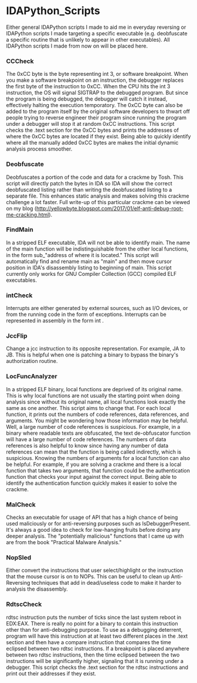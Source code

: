 # IDAPython_Scripts
Either general IDAPython scripts I made to aid me in everyday reversing or IDAPython scripts I made targeting a specific executable (e.g. deobfuscate a specific routine that is unlikely to appear in other executables). All IDAPython scripts I made from now on will be placed here. 

### CCCheck ###
The 0xCC byte is the byte representing int 3, or software breakpoint. When you make a software breakpoint on an instruction, the debugger replaces the first byte of the instruction to 0xCC. When the CPU hits the int 3 instruction, the OS will signal SIGTRAP to the debugged program. But since the program is being debugged, the debugger will catch it instead, effectively halting the execution temporatory. The 0xCC byte can also be added to the program itself by the original software developers to thwart off people trying to reverse engineer their program since running the program under a debugger will stop it at random 0xCC instructions. This script checks the .text section for the 0xCC bytes and prints the addresses of where the 0xCC bytes are located if they exist. Being able to quickly identify where all the manually added 0xCC bytes are makes the initial dynamic analysis process smoother. 

### Deobfuscate ###
Deobfuscates a portion of the code and data for a crackme by Tosh. This script will directly patch the bytes in IDA so IDA will show the correct deobfuscated listing rather than writing the deobfuscated listing to a separate file. This enhances static analysis and makes solving this crackme challenge a lot faster. Full write-up of this particular crackme can be viewed on my blog (http://yellowbyte.blogspot.com/2017/01/elf-anti-debug-root-me-cracking.html).

### FindMain ###
In a stripped ELF executable, IDA will not be able to identify main. The name of the main function will be indistinguishable from the other local functions, in the form sub_"address of where it is located." This script will automatically find and rename main as "main" and then move cursor position in IDA's disassembly listing to beginning of main. This script currently only works for GNU Compiler Collection (GCC) compiled ELF executables.

### intCheck ###
Interrupts are either generated by external sources, such as I/O devices, or from the running code in the form of exceptions. Interrupts can be represented in assembly in the form int <interrupt number>.  

### JccFlip ###
Change a jcc instruction to its opposite representation. For example, JA to JB. This is helpful when one is patching a binary to bypass the binary's authorization routine. 

### LocFuncAnalyzer ###
In a stripped ELF binary, local functions are deprived of its original name. This is why local functions are not usually the starting point when doing analysis since without its original name, all local functions look exactly the same as one another. This script aims to change that. For each local function, it prints out the numbers of code references, data references, and arguments. You might be wondering how those information may be helpful. Well, a large number of code references is suspicious. For example, in a binary where readable texts are obfuscated, the text de-obfuscator function will have a large number of code references. The numbers of data references is also helpful to know since having any number of data references can mean that the function is being called indirectly, which is suspicious. Knowing the numbers of arguments for a local function can also be helpful. For example, if you are solving a crackme and there is a local function that takes two arguments, that function could be the authentication function that checks your input against the correct input. Being able to identify the authentication function quickly makes it easier to solve the crackme. 

### MalCheck ###
Checks an executable for usage of API that has a high chance of being used maliciously or for anti-reversing purposes such as IsDebuggerPresent. It's always a good idea to check for low-hanging fruits before doing any deeper analysis. The "potentially malicious" functions that I came up with are from the book "Practical Malware Analysis."

### NopSled ###
Either convert the instructions that user select/highlight or the instruction that the mouse cursor is on to NOPs. This can be useful to clean up Anti-Reversing techniques that add in dead/useless code to make it harder to analysis the disassembly.  

### RdtscCheck ###
rdtsc instruction puts the number of ticks since the last system reboot in EDX:EAX. There is really no point for a binary to contain this instruction other than for anti-debugging purpose. To use as a debugging deterrent, program will have this instruction at at least two different places in the .text section and then have a compare instruction that compares the time eclipsed between two rdtsc instructions. If a breakpoint is placed anywhere between two rdtsc instructions, then the time eclipsed between the two instructions will be significantly higher, signaling that it is running under a debugger. This script checks the .text section for the rdtsc instructions and print out their addresses if they exist. 
